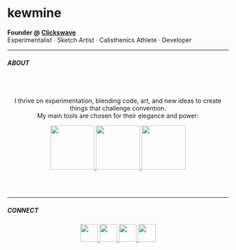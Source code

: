# kewmine

**Founder @ [Clickswave](https://github.com/clickswave)**  
Experimentalist · Sketch Artist · Calisthenics Athlete · Developer

---

<h5>ABOUT</h5>

<div align="center" style="padding-top:32px; padding-bottom:32px;">
  <p>
    I thrive on experimentation, blending code, art, and new ideas to create things that challenge convention.<br>
    My main tools are chosen for their elegance and power:
  </p>
  <p>
    <a href="https://svelte.dev/">
      <img src="https://img.shields.io/badge/Svelte-FF3E00?style=for-the-badge&logo=svelte&logoColor=white" height="100">
    </a>
    <a href="https://www.rust-lang.org/">
      <img src="https://img.shields.io/badge/Rust-000000?style=for-the-badge&logo=rust&logoColor=white" height="100">
    </a>
    <a href="https://www.postgresql.org/">
      <img src="https://img.shields.io/badge/Postgres-336791?style=for-the-badge&logo=postgresql&logoColor=white" height="100">
    </a>
  </p>
</div>

---

<h5>CONNECT</h5>

<p align="center">
  <a href="https://www.instagram.com/kewmine">
    <img src="https://img.shields.io/badge/Instagram-E4405F?style=for-the-badge&logo=instagram&logoColor=white" height="40">
  </a>
  <a href="https://signal.me/#eu/OjU_Tq_ZRYY7oqDWEIwwE8J4t1CR4pyM4Z_M8FQv0LyyBPlGzH5EUYssmaIDUE7t">
    <img src="https://img.shields.io/badge/Signal-3A76F0?style=for-the-badge&logo=signal&logoColor=white" height="40">
  </a>
  <a href="https://steamcommunity.com/id/kewmi/">
    <img src="https://img.shields.io/badge/Steam-171A21?style=for-the-badge&logo=steam&logoColor=white" height="40">
  </a>
  <a href="https://www.reddit.com/user/magixer/">
    <img src="https://img.shields.io/badge/Reddit-FF4500?style=for-the-badge&logo=reddit&logoColor=white" height="40">
  </a>
</p>
